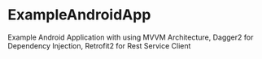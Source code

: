 # ExampleAndroidApp
Example Android Application with using MVVM Architecture, Dagger2 for Dependency Injection, Retrofit2 for Rest Service Client
